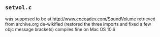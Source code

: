 ## `setvol.c` ##

was supposed to be at http://www.cocoadev.com/SoundVolume
retrieved from archive.org
de-wikified (restored the three imports and fixed a few objc message brackets)
compiles fine on Mac OS 10.6
